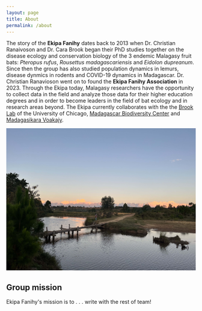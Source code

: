 ```yaml
---
layout: page
title: About
permalink: /about
---
```



The story of the **Ekipa Fanihy** dates back  to 2013 when Dr. Christian Ranaivoson and Dr. Cara Brook began their PhD studies together on the disease ecology and conservation biology of the 3 endemic Malagasy fruit bats: *Pteropus rufus*, *Rousettus madagascariensis* and *Eidolon dupreanum*. Since then the group has also studied population dynamics in lemurs, disease dynmics in rodents and COVID-19 dynamics in Madagascar. Dr. Christian Ranavioson went on to found the **Ekipa Fanihy Association** in 2023. Through the Ekipa today, Malagasy researchers have the opportunity to collect data in the field and analyze those data for their higher education degrees and in order to become leaders in the field of bat ecology and in research areas beyond. The Ekipa currently collaborates with the the [Brook Lab](https://brooklab.org/) of the University of Chicago, [Madagascar Biodiversity Center](https://www.madagascarbio.org/) and [Madagasikara Voakajy](https://www.madagasikara-voakajy.org/). 

<img src="/assets/river_Morarano.jpeg" alt="river" class="float-end col-md-5" />

<h2>Group mission</h2>

Ekipa Fanihy's mission is to . . . write with the rest of team!


